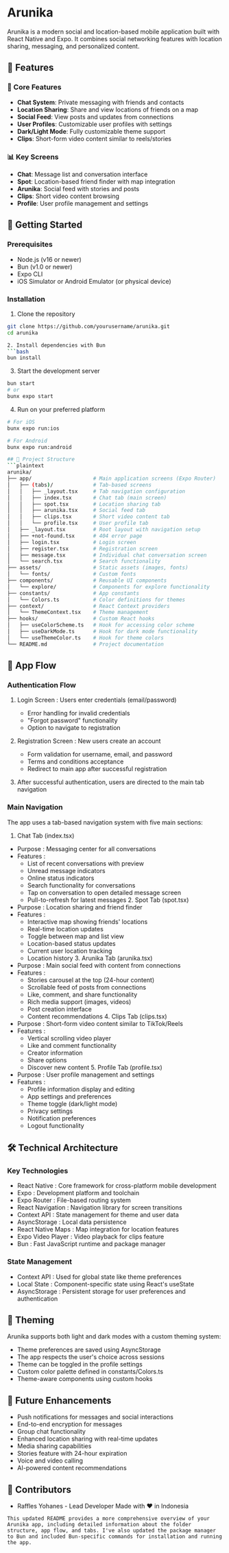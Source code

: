 # Arunika

Arunika is a modern social and location-based mobile application built with React Native and Expo. It combines social networking features with location sharing, messaging, and personalized content.

## 📱 Features

### 🔄 Core Features
- **Chat System**: Private messaging with friends and contacts
- **Location Sharing**: Share and view locations of friends on a map
- **Social Feed**: View posts and updates from connections
- **User Profiles**: Customizable user profiles with settings
- **Dark/Light Mode**: Fully customizable theme support
- **Clips**: Short-form video content similar to reels/stories

### 📊 Key Screens
- **Chat**: Message list and conversation interface
- **Spot**: Location-based friend finder with map integration
- **Arunika**: Social feed with stories and posts
- **Clips**: Short video content browsing
- **Profile**: User profile management and settings

## 🚀 Getting Started

### Prerequisites
- Node.js (v16 or newer)
- Bun (v1.0 or newer)
- Expo CLI
- iOS Simulator or Android Emulator (or physical device)

### Installation

1. Clone the repository
```bash
git clone https://github.com/yourusername/arunika.git
cd arunika

2. Install dependencies with Bun
```bash
bun install
 ```

3. Start the development server
```bash
bun start
# or
bunx expo start
 ```

4. Run on your preferred platform
```bash
# For iOS
bunx expo run:ios

# For Android
bunx expo run:android

## 📁 Project Structure
```plaintext
arunika/
├── app/                    # Main application screens (Expo Router)
│   ├── (tabs)/             # Tab-based screens
│   │   ├── _layout.tsx     # Tab navigation configuration
│   │   ├── index.tsx       # Chat tab (main screen)
│   │   ├── spot.tsx        # Location sharing tab
│   │   ├── arunika.tsx     # Social feed tab
│   │   ├── clips.tsx       # Short video content tab
│   │   └── profile.tsx     # User profile tab
│   ├── _layout.tsx         # Root layout with navigation setup
│   ├── +not-found.tsx      # 404 error page
│   ├── login.tsx           # Login screen
│   ├── register.tsx        # Registration screen
│   ├── message.tsx         # Individual chat conversation screen
│   └── search.tsx          # Search functionality
├── assets/                 # Static assets (images, fonts)
│   └── fonts/              # Custom fonts
├── components/             # Reusable UI components
│   └── explore/            # Components for explore functionality
├── constants/              # App constants
│   └── Colors.ts           # Color definitions for themes
├── context/                # React Context providers
│   └── ThemeContext.tsx    # Theme management
├── hooks/                  # Custom React hooks
│   ├── useColorScheme.ts   # Hook for accessing color scheme
│   ├── useDarkMode.ts      # Hook for dark mode functionality
│   └── useThemeColor.ts    # Hook for theme colors
└── README.md               # Project documentation
```

## 🔄 App Flow
### Authentication Flow
1. Login Screen : Users enter credentials (email/password)
   
   - Error handling for invalid credentials
   - "Forgot password" functionality
   - Option to navigate to registration
2. Registration Screen : New users create an account
   
   - Form validation for username, email, and password
   - Terms and conditions acceptance
   - Redirect to main app after successful registration
3. After successful authentication, users are directed to the main tab navigation
### Main Navigation
The app uses a tab-based navigation system with five main sections:
 1. Chat Tab (index.tsx)
- Purpose : Messaging center for all conversations
- Features :
  - List of recent conversations with preview
  - Unread message indicators
  - Online status indicators
  - Search functionality for conversations
  - Tap on conversation to open detailed message screen
  - Pull-to-refresh for latest messages 2. Spot Tab (spot.tsx)
- Purpose : Location sharing and friend finder
- Features :
  - Interactive map showing friends' locations
  - Real-time location updates
  - Toggle between map and list view
  - Location-based status updates
  - Current user location tracking
  - Location history 3. Arunika Tab (arunika.tsx)
- Purpose : Main social feed with content from connections
- Features :
  - Stories carousel at the top (24-hour content)
  - Scrollable feed of posts from connections
  - Like, comment, and share functionality
  - Rich media support (images, videos)
  - Post creation interface
  - Content recommendations 4. Clips Tab (clips.tsx)
- Purpose : Short-form video content similar to TikTok/Reels
- Features :
  - Vertical scrolling video player
  - Like and comment functionality
  - Creator information
  - Share options
  - Discover new content 5. Profile Tab (profile.tsx)
- Purpose : User profile management and settings
- Features :
  - Profile information display and editing
  - App settings and preferences
  - Theme toggle (dark/light mode)
  - Privacy settings
  - Notification preferences
  - Logout functionality
## 🛠️ Technical Architecture
### Key Technologies
- React Native : Core framework for cross-platform mobile development
- Expo : Development platform and toolchain
- Expo Router : File-based routing system
- React Navigation : Navigation library for screen transitions
- Context API : State management for theme and user data
- AsyncStorage : Local data persistence
- React Native Maps : Map integration for location features
- Expo Video Player : Video playback for clips feature
- Bun : Fast JavaScript runtime and package manager
### State Management
- Context API : Used for global state like theme preferences
- Local State : Component-specific state using React's useState
- AsyncStorage : Persistent storage for user preferences and authentication
## 🎨 Theming
Arunika supports both light and dark modes with a custom theming system:

- Theme preferences are saved using AsyncStorage
- The app respects the user's choice across sessions
- Theme can be toggled in the profile settings
- Custom color palette defined in constants/Colors.ts
- Theme-aware components using custom hooks

## 🔮 Future Enhancements
- Push notifications for messages and social interactions
- End-to-end encryption for messages
- Group chat functionality
- Enhanced location sharing with real-time updates
- Media sharing capabilities
- Stories feature with 24-hour expiration
- Voice and video calling
- AI-powered content recommendations

## 👥 Contributors
- Raffles Yohanes - Lead Developer
Made with ❤️ in Indonesia

```plaintext
This updated README provides a more comprehensive overview of your Arunika app, including detailed information about the folder structure, app flow, and tabs. I've also updated the package manager to Bun and included Bun-specific commands for installation and running the app.
```